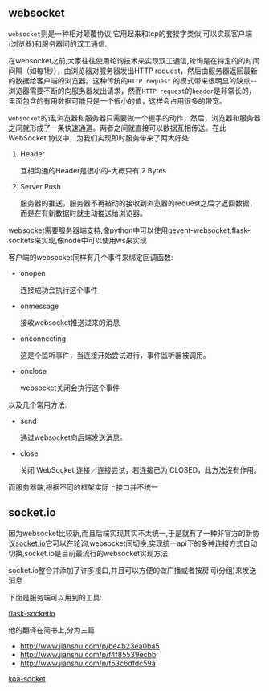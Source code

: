 ## websocket

`websocket`则是一种相对颠覆协议,它用起来和tcp的套接字类似,可以实现客户端(浏览器)和服务器间的双工通信.

在websocket之前,大家往往使用轮询技术来实现双工通信,轮询是在特定的的时间间隔（如每1秒），由浏览器对服务器发出HTTP request，然后由服务器返回最新的数据给客户端的浏览器。这种传统的`HTTP request` 的模式带来很明显的缺点--浏览器需要不断的向服务器发出请求，然而`HTTP request`的`header`是非常长的，里面包含的有用数据可能只是一个很小的值，这样会占用很多的带宽。

`websocket`的话,浏览器和服务器只需要做一个握手的动作，然后，浏览器和服务器之间就形成了一条快速通道。两者之间就直接可以数据互相传送。在此WebSocket 协议中，为我们实现即时服务带来了两大好处:

1. Header

    互相沟通的Header是很小的-大概只有 2 Bytes

2. Server Push

    服务器的推送，服务器不再被动的接收到浏览器的request之后才返回数据，而是在有新数据时就主动推送给浏览器。

websocket需要服务器端支持,像python中可以使用gevent-websocket,flask-sockets来实现,像node中可以使用ws来实现

客户端的websocket同样有几个事件来绑定回调函数:

+ onopen

    连接成功会执行这个事件

+ onmessage

    接收websocket推送过来的消息

+ onconnecting

    这是个监听事件，当连接开始尝试进行，事件监听器被调用。

+ onclose

    websocket关闭会执行这个事件

以及几个常用方法:

+ send

    通过websocket向后端发送消息。

+ close

    关闭 WebSocket 连接／连接尝试，若连接已为 CLOSED，此方法沒有作用。


而服务器端,根据不同的框架实际上接口并不统一

## socket.io


因为websocket比较新,而且后端实现其实不太统一,于是就有了一种非官方的新协议[socket.io](http://socket.io/)它可以在轮询,websocket间切换,实现统一api下的多种连接方式自动切换,socket.io是目前最流行的websocket实现方法


socket.io整合并添加了许多接口,并且可以方便的做广播或者按房间(分组)来发送消息

下面是服务端可以用到的工具:

[flask-socketio](http://flask-socketio.readthedocs.io/en/latest/)

他的翻译在简书上,分为三篇
+ <http://www.jianshu.com/p/be4b23ea0ba5>
+ <http://www.jianshu.com/p/f4f85539ecbb>
+ <http://www.jianshu.com/p/f53c6dfdc59a>

[koa-socket](https://github.com/mattstyles/koa-socket)